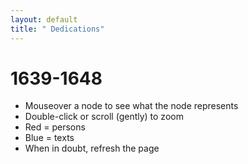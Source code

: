 ```yaml
---
layout: default
title: " Dedications"
---
```


# 1639-1648
- Mouseover a node to see what the node represents
- Double-click or scroll (gently) to zoom
- Red = persons
- Blue = texts
- When in doubt, refresh the page

<div id='network'></div>
<script src="../d3.v3.min.js"></script>
<script src='1639-1648.js'></script>
